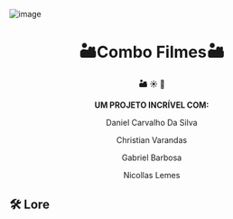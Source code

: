 ![image](https://github.com/user-attachments/assets/8684b3f2-5ef2-47f4-a642-c292b3b2cb7d)

# <h1 align="center">🏜️Combo Filmes🏜️</h1>

<div align="center">
  <strong>🏜️ ☀️ 🤵</strong>
</div>
<div align="center">
  
**UM PROJETO INCRÍVEL COM:**
  
Daniel Carvalho Da Silva
  
Christian Varandas
  
Gabriel Barbosa
  
Nicollas Lemes

</div>

## 🛠️ Lore


